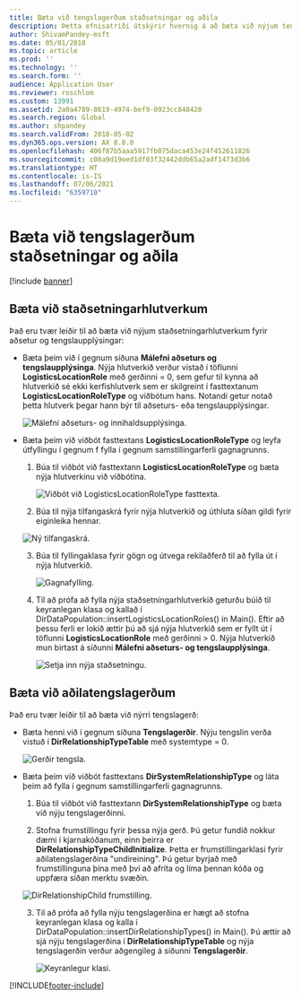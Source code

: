 ```yaml
---
title: Bæta við tengslagerðum staðsetningar og aðila
description: Þetta efnisatriði útskýrir hvernig á að bæta við nýjum tengslagerðum fyrir staðsetningar og aðila.
author: ShivamPandey-msft
ms.date: 05/01/2018
ms.topic: article
ms.prod: ''
ms.technology: ''
ms.search.form: ''
audience: Application User
ms.reviewer: roschlom
ms.custom: 13991
ms.assetid: 2a0a4789-8619-4974-bef9-0923cc848420
ms.search.region: Global
ms.author: shpandey
ms.search.validFrom: 2018-05-02
ms.dyn365.ops.version: AX 8.0.0
ms.openlocfilehash: 406f87b5aaa5917fb075daca453e24f452611826
ms.sourcegitcommit: c08a9d19eed1df03f32442ddb65a2adf1473d3b6
ms.translationtype: HT
ms.contentlocale: is-IS
ms.lasthandoff: 07/06/2021
ms.locfileid: "6359710"
---
```

# <a name="add-location-and-party-relationship-types"></a>Bæta við tengslagerðum staðsetningar og aðila 

[!include [banner](../includes/banner.md)]

## <a name="add-location-roles"></a>Bæta við staðsetningarhlutverkum

Það eru tvær leiðir til að bæta við nýjum staðsetningarhlutverkum fyrir aðsetur og tengslaupplýsingar:

-  Bæta þeim við í gegnum síðuna **Málefni aðseturs og tengslaupplýsinga**. Nýja hlutverkið verður vistað í töflunni **LogisticsLocationRole** með gerðinni = 0, sem gefur til kynna að hlutverkið sé ekki kerfishlutverk sem er skilgreint í fasttextanum **LogisticsLocationRoleType** og viðbótum hans. Notandi getur notað þetta hlutverk þegar hann býr til aðseturs- eða tengslaupplýsingar.

    ![Málefni aðseturs- og innihaldsupplýsinga.](media/Address-Contact.PNG)

-  Bæta þeim við viðbót fasttextans **LogisticsLocationRoleType** og leyfa útfyllingu í gegnum f fylla í gegnum samstillingarferli gagnagrunns.

    1.  Búa til viðbót við fasttextann **LogisticsLocationRoleType** og bæta nýja hlutverkinu við viðbótina. 
  
        ![Viðbót við LogisticsLocationRoleType fasttexta.](media/Logistics.PNG)

    2. Búa til nýja tilfangaskrá fyrir nýja hlutverkið og úthluta síðan gildi fyrir eiginleika hennar.
     
     ![Ný tilfangaskrá.](media/Resource.PNG)
        
    3.  Búa til fyllingaklasa fyrir gögn og útvega rekilaðferð til að fylla út í nýja hlutverkið. 

        ![Gagnafylling.](media/Dirdata.PNG)

    4.  Til að prófa að fylla nýja staðsetningarhlutverkið geturðu búið til keyranlegan klasa og kallað í DirDataPopulation::insertLogisticsLocationRoles() in Main(). Eftir að þessu ferli er lokið ættir þú að sjá nýja hlutverkið sem er fyllt út í töflunni **LogisticsLocationRole** með gerðinni \> 0. Nýja hlutverkið mun birtast á síðunni **Málefni aðseturs- og tengslaupplýsinga**.

        ![Setja inn nýja staðsetningu.](media/InsertNewLocation.PNG)

## <a name="add-party-relationship-types"></a>Bæta við aðilatengslagerðum 

Það eru tvær leiðir til að bæta við nýrri tengslagerð:

-   Bæta henni við í gegnum síðuna **Tengslagerðir**. Nýju tengslin verða vistuð í **DirRelationshipTypeTable** með systemtype = 0.

    ![Gerðir tengsla.](media/Relationship.PNG)

-  Bæta þeim við viðbót fasttextans **DirSystemRelationshipType** og láta þeim að fylla í gegnum samstillingarferli gagnagrunns.

    1.  Búa til viðbót við fasttextann **DirSystemRelationshipType** og bæta við nýju tengslagerðinni.

    2. Stofna frumstillingu fyrir þessa nýja gerð. Þú getur fundið nokkur dæmi í kjarnakóðanum, einn þeirra er **DirRelationshipTypeChildInitialize**. Þetta er frumstillingarklasi fyrir aðilatengslagerðina "undireining". Þú getur byrjað með frumstillinguna þína með því að afrita og líma þennan kóða og uppfæra síðan merktu svæðin.
    
    ![DirRelationshipChild frumstilling.](media/DirRelationship.PNG)

    3.  Til að prófa að fylla nýju tengslagerðina er hægt að stofna keyranlegan klasa og kalla í DirDataPopulation::insertDirRelationshipTypes() in Main(). Þú ættir að sjá nýju tengslagerðina í **DirRelationshipTypeTable** og nýja tengslagerðin verður aðgengileg á síðunni **Tengslagerðir**.

        ![Keyranlegur klasi.](media/Runnable.PNG)


[!INCLUDE[footer-include](../../includes/footer-banner.md)]